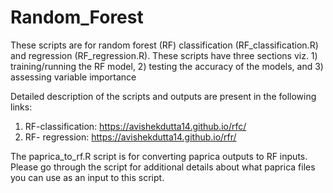 # Random_Forest
These scripts are for random forest (RF) classification (RF_classification.R) and regression (RF_regression.R). These scripts have three sections viz. 1) training/running the RF model, 2) testing the accuracy of the models, and 3) assessing variable importance

Detailed description of the scripts and outputs are present in the following links:

1) RF-classification: https://avishekdutta14.github.io/rfc/
2) RF- regression: https://avishekdutta14.github.io/rfr/

The paprica_to_rf.R script is for converting paprica outputs to RF inputs. Please go through the script for additional details about what paprica files you can use as an input to this script.
